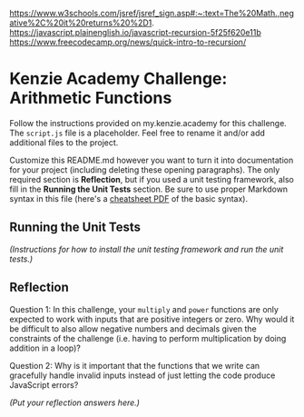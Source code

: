 https://www.w3schools.com/jsref/jsref_sign.asp#:~:text=The%20Math.,negative%2C%20it%20returns%20%2D1.
https://javascript.plainenglish.io/javascript-recursion-5f25f620e11b
https://www.freecodecamp.org/news/quick-intro-to-recursion/

# Kenzie Academy Challenge: Arithmetic Functions

Follow the instructions provided on my.kenzie.academy for this challenge. The `script.js` file is a placeholder. Feel free to rename it and/or add additional files to the project.

Customize this README.md however you want to turn it into documentation for your project (including deleting these opening paragraphs). The only required section is **Reflection**, but if you used a unit testing framework, also fill in the **Running the Unit Tests** section. Be sure to use proper Markdown syntax in this file (here's a [cheatsheet PDF](https://guides.github.com/pdfs/markdown-cheatsheet-online.pdf) of the basic syntax).

## Running the Unit Tests

_(Instructions for how to install the unit testing framework and run the unit tests.)_

## Reflection

Question 1: In this challenge, your `multiply` and `power` functions are only expected to work with inputs that are positive integers or zero. Why would it be difficult to also allow negative numbers and decimals given the constraints of the challenge (i.e. having to perform multiplication by doing addition in a loop)?

Question 2: Why is it important that the functions that we write can gracefully handle invalid inputs instead of just letting the code produce JavaScript errors?

_(Put your reflection answers here.)_
